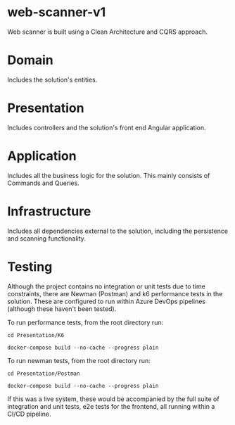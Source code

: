 # web-scanner-v1

Web scanner is built using a Clean Architecture and CQRS approach.

# Domain

Includes the solution's entities.

# Presentation

Includes controllers and the solution's front end Angular application.

# Application

Includes all the business logic for the solution. This mainly consists of Commands and Queries.

# Infrastructure

Includes all dependencies external to the solution, including the persistence and scanning functionality.

# Testing

Although the project contains no integration or unit tests due to time constraints, there are Newman (Postman) and k6 performance tests in the solution. These are configured to run within Azure DevOps pipelines (although these haven't been tested).

To run performance tests, from the root directory run:

```cd Presentation/K6```

```docker-compose build --no-cache --progress plain```

To run newman tests, from the root directory run:

```cd Presentation/Postman```

```docker-compose build --no-cache --progress plain```

If this was a live system, these would be accompanied by the full suite of integration and unit tests, e2e tests for the frontend, all running within a CI/CD pipeline.
